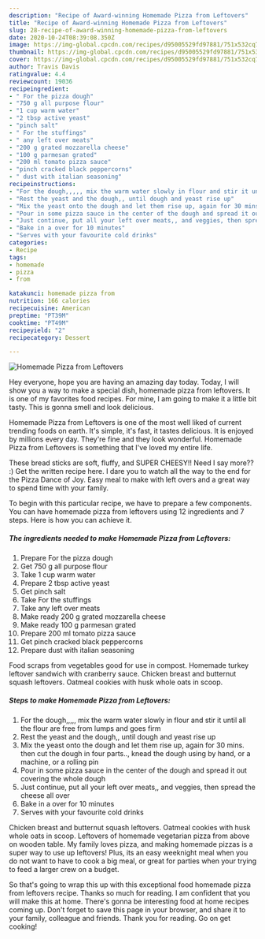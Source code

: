 ```yaml
---
description: "Recipe of Award-winning Homemade Pizza from Leftovers"
title: "Recipe of Award-winning Homemade Pizza from Leftovers"
slug: 28-recipe-of-award-winning-homemade-pizza-from-leftovers
date: 2020-10-24T08:39:08.350Z
image: https://img-global.cpcdn.com/recipes/d95005529fd97881/751x532cq70/homemade-pizza-from-leftovers-recipe-main-photo.jpg
thumbnail: https://img-global.cpcdn.com/recipes/d95005529fd97881/751x532cq70/homemade-pizza-from-leftovers-recipe-main-photo.jpg
cover: https://img-global.cpcdn.com/recipes/d95005529fd97881/751x532cq70/homemade-pizza-from-leftovers-recipe-main-photo.jpg
author: Travis Davis
ratingvalue: 4.4
reviewcount: 19036
recipeingredient:
- " For the pizza dough"
- "750 g all purpose flour"
- "1 cup warm water"
- "2 tbsp active yeast"
- "pinch salt"
- " For the stuffings"
- " any left over meats"
- "200 g grated mozzarella cheese"
- "100 g parmesan grated"
- "200 ml tomato pizza sauce"
- "pinch cracked black peppercorns"
- " dust with italian seasoning"
recipeinstructions:
- "For the dough,,,,, mix the warm water slowly in flour and stir it until all the flour are free from lumps and goes firm"
- "Rest the yeast and the dough,, until dough and yeast rise up"
- "Mix the yeast onto the dough and let them rise up, again for 30 mins. then cut the dough in four parts.., knead the dough using by hand, or a machine, or a rolling pin"
- "Pour in some pizza sauce in the center of the dough and spread it out covering the whole dough"
- "Just continue, put all your left over meats,, and veggies, then spread the cheese all over"
- "Bake in a over for 10 minutes"
- "Serves with your favourite cold drinks"
categories:
- Recipe
tags:
- homemade
- pizza
- from

katakunci: homemade pizza from 
nutrition: 166 calories
recipecuisine: American
preptime: "PT39M"
cooktime: "PT49M"
recipeyield: "2"
recipecategory: Dessert

---
```



![Homemade Pizza from Leftovers](https://img-global.cpcdn.com/recipes/d95005529fd97881/751x532cq70/homemade-pizza-from-leftovers-recipe-main-photo.jpg)

Hey everyone, hope you are having an amazing day today. Today, I will show you a way to make a special dish, homemade pizza from leftovers. It is one of my favorites food recipes. For mine, I am going to make it a little bit tasty. This is gonna smell and look delicious.

Homemade Pizza from Leftovers is one of the most well liked of current trending foods on earth. It's simple, it's fast, it tastes delicious. It is enjoyed by millions every day. They're fine and they look wonderful. Homemade Pizza from Leftovers is something that I've loved my entire life.

These bread sticks are soft, fluffy, and SUPER CHEESY!! Need I say more?? :) Get the written recipe here. I dare you to watch all the way to the end for the Pizza Dance of Joy. Easy meal to make with left overs and a great way to spend time with your family.


To begin with this particular recipe, we have to prepare a few components. You can have homemade pizza from leftovers using 12 ingredients and 7 steps. Here is how you can achieve it.

<!--inarticleads1-->

##### The ingredients needed to make Homemade Pizza from Leftovers:

1. Prepare  For the pizza dough
1. Get 750 g all purpose flour
1. Take 1 cup warm water
1. Prepare 2 tbsp active yeast
1. Get pinch salt
1. Take  For the stuffings
1. Take  any left over meats
1. Make ready 200 g grated mozzarella cheese
1. Make ready 100 g parmesan grated
1. Prepare 200 ml tomato pizza sauce
1. Get pinch cracked black peppercorns
1. Prepare  dust with italian seasoning


Food scraps from vegetables good for use in compost. Homemade turkey leftover sandwich with cranberry sauce. Chicken breast and butternut squash leftovers. Oatmeal cookies with husk whole oats in scoop. 

<!--inarticleads2-->

##### Steps to make Homemade Pizza from Leftovers:

1. For the dough,,,,, mix the warm water slowly in flour and stir it until all the flour are free from lumps and goes firm
1. Rest the yeast and the dough,, until dough and yeast rise up
1. Mix the yeast onto the dough and let them rise up, again for 30 mins. then cut the dough in four parts.., knead the dough using by hand, or a machine, or a rolling pin
1. Pour in some pizza sauce in the center of the dough and spread it out covering the whole dough
1. Just continue, put all your left over meats,, and veggies, then spread the cheese all over
1. Bake in a over for 10 minutes
1. Serves with your favourite cold drinks


Chicken breast and butternut squash leftovers. Oatmeal cookies with husk whole oats in scoop. Leftovers of homemade vegetarian pizza from above on wooden table. My family loves pizza, and making homemade pizzas is a super way to use up leftovers! Plus, its an easy weeknight meal when you do not want to have to cook a big meal, or great for parties when your trying to feed a larger crew on a budget. 

So that's going to wrap this up with this exceptional food homemade pizza from leftovers recipe. Thanks so much for reading. I am confident that you will make this at home. There's gonna be interesting food at home recipes coming up. Don't forget to save this page in your browser, and share it to your family, colleague and friends. Thank you for reading. Go on get cooking!

